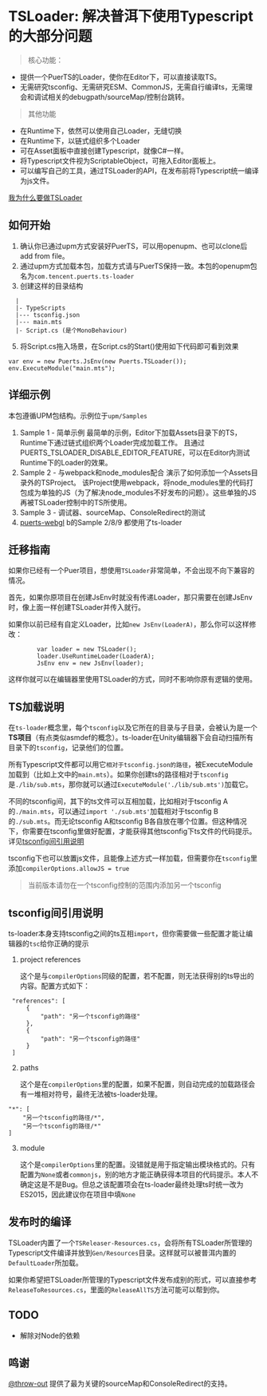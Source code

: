 # TSLoader: 解决普洱下使用Typescript的大部分问题

> 核心功能：

  * 提供一个PuerTS的Loader，使你在Editor下，可以直接读取TS。
  * 无需研究tsconfig、无需研究ESM、CommonJS，无需自行编译ts，无需理会和调试相关的debugpath/sourceMap/控制台跳转。

> 其他功能
  * 在Runtime下，依然可以使用自己Loader，无缝切换
  * 在Runtime下，以链式组织多个Loader
  * 可在Asset面板中直接创建Typescript，就像C#一样。
  * 将Typescript文件视为ScriptableObject，可拖入Editor面板上。
  * 可以编写自己的工具，通过TSLoader的API，在发布前将Typescript统一编译为js文件。
  
[我为什么要做TSLoader](https://zhuanlan.zhihu.com/p/614569767)

## 如何开始
1. 确认你已通过upm方式安装好PuerTS，可以用openupm、也可以clone后add from file。
2. 通过upm方式加载本包，加载方式请与PuerTS保持一致。本包的openupm包名为`com.tencent.puerts.ts-loader`
3. 创建这样的目录结构
  ```
    |
    |- TypeScripts
    |--- tsconfig.json
    |--- main.mts
    |- Script.cs (是个MonoBehaviour)
  ```
5. 将Script.cs拖入场景，在Script.cs的Start()使用如下代码即可看到效果
```
var env = new Puerts.JsEnv(new Puerts.TSLoader());
env.ExecuteModule("main.mts");
```
## 详细示例
本包遵循UPM包结构。示例位于`upm/Samples`
1. Sample 1 - 简单示例
    最简单的示例，Editor下加载Assets目录下的TS，Runtime下通过链式组织两个Loader完成加载工作。
    且通过PUERTS_TSLOADER_DISABLE_EDITOR_FEATURE，可以在Editor内测试Runtime下的Loader的效果。
2. Sample 2 - 与webpack和node_modules配合
    演示了如何添加一个Assets目录外的TSProject。
该Project使用webpack，将node_modules里的代码打包成为单独的JS（为了解决node_modules不好发布的问题）。这些单独的JS再被TSLoader控制中的TS所使用。
3. Sample 3 - 调试器、sourceMap、ConsoleRedirect的测试
4. [puerts-webgl](https://github.com/zombieyang/puerts_unity_webgl_demo) b的Sample 2/8/9 都使用了ts-loader


## 迁移指南
如果你已经有一个Puer项目，想使用`TSLoader`非常简单，不会出现不向下兼容的情况。

首先，如果你原项目在创建JsEnv时就没有传递Loader，那只需要在创建JsEnv时，像上面一样创建TSLoader并传入就行。

如果你以前已经有自定义Loader，比如`new JsEnv(LoaderA)`，那么你可以这样修改：
```
        var loader = new TSLoader();
        loader.UseRuntimeLoader(LoaderA);
        JsEnv env = new JsEnv(loader);

```
这样你就可以在编辑器里使用TSLoader的方式，同时不影响你原有逻辑的使用。


## TS加载说明
在`ts-loader`概念里，每个`tsconfig`以及它所在的目录与子目录，会被认为是一个**TS项目**（有点类似asmdef的概念）。ts-loader在Unity编辑器下会自动扫描所有目录下的`tsconfig`，记录他们的位置。

所有Typescript文件都可以用它`相对于tsconfig.json的路径`，被ExecuteModule加载到（比如上文中的`main.mts`）。如果你创建ts的路径相对于`tsconfig`是`./lib/sub.mts`，那你就可以通过`ExecuteModule('./lib/sub.mts')`加载它。

不同的tsconfig间，其下的ts文件可以互相加载，比如相对于tsconfig A的`./main.mts`，可以通过`import './sub.mts'`加载相对于tsconfig B的`./sub.mts`。而无论tsconfig A和tsconfig B各自放在哪个位置。但这种情况下，你需要在tsconfig里做好配置，才能获得其他tsconfig下ts文件的代码提示。详见[tsconfig间引用说明](#tsconfig间引用说明)

tsconfig下也可以放置js文件，且能像上述方式一样加载，但需要你在`tsconfig`里添加`compilerOptions.allowJS = true`

> 当前版本请勿在一个tsconfig控制的范围内添加另一个tsconfig

## tsconfig间引用说明
ts-loader本身支持tsconfig之间的ts互相`import`，但你需要做一些配置才能让编辑器的`tsc`给你正确的提示
1. project references
   
   这个是与`compilerOptions`同级的配置，若不配置，则无法获得别的ts导出的内容。配置方式如下：
```
 "references": [
     {
         "path": "另一个tsconfig的路径"
     },
     {
         "path": "另一个tsconfig的路径"
     }
 ]
```
2. paths
   
   这个是在`compilerOptions`里的配置，如果不配置，则自动完成的加载路径会有一堆相对符号，最终无法被ts-loader处理。
```
"*": [
    "另一个tsconfig的路径/*",
    "另一个tsconfig的路径/*"
]
```
3. module
   
   这个是`compilerOptions`里的配置。没错就是用于指定输出模块格式的。只有配置为`None`或者`commonjs`，别的地方才能正确获得本项目的代码提示。本人不确定这是不是Bug。但总之该配置项会在ts-loader最终处理ts时统一改为ES2015，因此建议你在项目中填`None`
   
## 发布时的编译
TSLoader内置了一个`TSReleaser-Resources.cs`，会将所有TSLoader所管理的Typescript文件编译并放到`Gen/Resources`目录。这样就可以被普洱内置的`DefaultLoader`所加载。

如果你希望把TSLoader所管理的Typescript文件发布成别的形式，可以直接参考`ReleaseToResources.cs`，里面的`ReleaseAllTS`方法可能可以帮到你。
   
## TODO
* 解除对Node的依赖

## 鸣谢
[@throw-out](https://github.com/throw-out) 提供了最为关键的sourceMap和ConsoleRedirect的支持。
